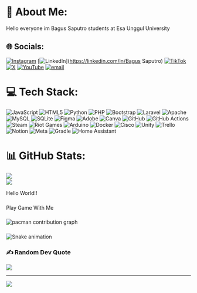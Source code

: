 # 💫 About Me:
Hello everyone im Bagus Saputro students at Esa Unggul University


## 🌐 Socials:
[![Instagram](https://img.shields.io/badge/Instagram-%23E4405F.svg?logo=Instagram&logoColor=white)](https://instagram.com/bgs_ptro) [![LinkedIn](https://img.shields.io/badge/LinkedIn-%230077B5.svg?logo=linkedin&logoColor=white)](https://linkedin.com/in/Bagus Saputro) [![TikTok](https://img.shields.io/badge/TikTok-%23000000.svg?logo=TikTok&logoColor=white)](https://tiktok.com/@tepi_rumah) [![X](https://img.shields.io/badge/X-black.svg?logo=X&logoColor=white)](https://x.com/@JuicyG999) [![YouTube](https://img.shields.io/badge/YouTube-%23FF0000.svg?logo=YouTube&logoColor=white)](https://youtube.com/@@KINInisiki1224) [![email](https://img.shields.io/badge/Email-D14836?logo=gmail&logoColor=white)](mailto:putro3186@gmail.com) 

# 💻 Tech Stack:
![JavaScript](https://img.shields.io/badge/javascript-%23323330.svg?style=for-the-badge&logo=javascript&logoColor=%23F7DF1E) ![HTML5](https://img.shields.io/badge/html5-%23E34F26.svg?style=for-the-badge&logo=html5&logoColor=white) ![Python](https://img.shields.io/badge/python-3670A0?style=for-the-badge&logo=python&logoColor=ffdd54) ![PHP](https://img.shields.io/badge/php-%23777BB4.svg?style=for-the-badge&logo=php&logoColor=white) ![Bootstrap](https://img.shields.io/badge/bootstrap-%238511FA.svg?style=for-the-badge&logo=bootstrap&logoColor=white) ![Laravel](https://img.shields.io/badge/laravel-%23FF2D20.svg?style=for-the-badge&logo=laravel&logoColor=white) ![Apache](https://img.shields.io/badge/apache-%23D42029.svg?style=for-the-badge&logo=apache&logoColor=white) ![MySQL](https://img.shields.io/badge/mysql-4479A1.svg?style=for-the-badge&logo=mysql&logoColor=white) ![SQLite](https://img.shields.io/badge/sqlite-%2307405e.svg?style=for-the-badge&logo=sqlite&logoColor=white) ![Figma](https://img.shields.io/badge/figma-%23F24E1E.svg?style=for-the-badge&logo=figma&logoColor=white) ![Adobe](https://img.shields.io/badge/adobe-%23FF0000.svg?style=for-the-badge&logo=adobe&logoColor=white) ![Canva](https://img.shields.io/badge/Canva-%2300C4CC.svg?style=for-the-badge&logo=Canva&logoColor=white) ![GitHub](https://img.shields.io/badge/github-%23121011.svg?style=for-the-badge&logo=github&logoColor=white) ![GitHub Actions](https://img.shields.io/badge/github%20actions-%232671E5.svg?style=for-the-badge&logo=githubactions&logoColor=white) ![Steam](https://img.shields.io/badge/steam-%23000000.svg?style=for-the-badge&logo=steam&logoColor=white) ![Riot Games](https://img.shields.io/badge/riotgames-D32936.svg?style=for-the-badge&logo=riotgames&logoColor=white) ![Arduino](https://img.shields.io/badge/-Arduino-00979D?style=for-the-badge&logo=Arduino&logoColor=white) ![Docker](https://img.shields.io/badge/docker-%230db7ed.svg?style=for-the-badge&logo=docker&logoColor=white) ![Cisco](https://img.shields.io/badge/cisco-%23049fd9.svg?style=for-the-badge&logo=cisco&logoColor=black) ![Unity](https://img.shields.io/badge/unity-%23000000.svg?style=for-the-badge&logo=unity&logoColor=white) ![Trello](https://img.shields.io/badge/Trello-%23026AA7.svg?style=for-the-badge&logo=Trello&logoColor=white) ![Notion](https://img.shields.io/badge/Notion-%23000000.svg?style=for-the-badge&logo=notion&logoColor=white) ![Meta](https://img.shields.io/badge/Meta-%230467DF.svg?style=for-the-badge&logo=Meta&logoColor=white) ![Gradle](https://img.shields.io/badge/Gradle-02303A.svg?style=for-the-badge&logo=Gradle&logoColor=white) ![Home Assistant](https://img.shields.io/badge/home%20assistant-%2341BDF5.svg?style=for-the-badge&logo=home-assistant&logoColor=white)
# 📊 GitHub Stats:

![](https://nirzak-streak-stats.vercel.app/?user=Bguts333&theme=gruvbox_light&hide_border=false)<br/>
![](https://github-readme-stats.vercel.app/api/top-langs/?username=Bguts333&theme=gruvbox_light&hide_border=false&include_all_commits=true&count_private=false&layout=compact)
<p align="left">Hello World!!</p>

###

<p align="left">Play Game With Me</p>

###

<picture>
  <source media="(prefers-color-scheme: dark)" srcset="https://raw.githubusercontent.com/Bguts333/Bguts333/output/pacman-contribution-graph-dark.svg">
  <source media="(prefers-color-scheme: light)" srcset="https://raw.githubusercontent.com/Bguts333/Bguts333/output/pacman-contribution-graph.svg">
  <img alt="pacman contribution graph" src="https://raw.githubusercontent.com/Bguts333/Bguts333/output/pacman-contribution-graph.svg">
</picture>

###

<img src="https://raw.githubusercontent.com/Bguts333/Bguts333/output/snake.svg" alt="Snake animation" />

###

### ✍️ Random Dev Quote
![](https://quotes-github-readme.vercel.app/api?type=horizontal&theme=radical)

---
[![](https://visitcount.itsvg.in/api?id=Bguts333&icon=0&color=0)](https://visitcount.itsvg.in)

<!-- Proudly created with GPRM ( https://gprm.itsvg.in ) -->
